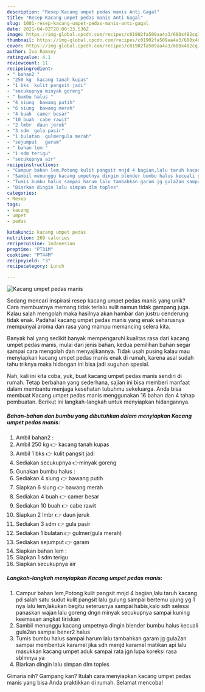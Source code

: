 ```yaml
---
description: "Resep Kacang umpet pedas manis Anti Gagal"
title: "Resep Kacang umpet pedas manis Anti Gagal"
slug: 1001-resep-kacang-umpet-pedas-manis-anti-gagal
date: 2021-04-02T20:00:23.536Z
image: https://img-global.cpcdn.com/recipes/c01902fa509aa4a3/680x482cq70/kacang-umpet-pedas-manis-foto-resep-utama.jpg
thumbnail: https://img-global.cpcdn.com/recipes/c01902fa509aa4a3/680x482cq70/kacang-umpet-pedas-manis-foto-resep-utama.jpg
cover: https://img-global.cpcdn.com/recipes/c01902fa509aa4a3/680x482cq70/kacang-umpet-pedas-manis-foto-resep-utama.jpg
author: Iva Ramsey
ratingvalue: 4.1
reviewcount: 11
recipeingredient:
- " bahan2 "
- "250 kg  kacang tanah kupas"
- "1 bks  kulit pangsit jadi"
- "secukupnya minyak goreng"
- " bumbu halus "
- "4 siung  bawang putih"
- "6 siung  bawang merah"
- "4 buah  camer besar"
- "10 buah  cabe rawit"
- "2 lmbr  daun jeruk"
- "3 sdm  gula pasir"
- "1 bulatan  gulmergula merah"
- "sejumput   garam"
- " bahan lem "
- "1 sdm terigu"
- "secukupnya air"
recipeinstructions:
- "Campur bahan lem,Potong kulit pangsit mnjd 4 bagian,lalu taruh kacang pd salah satu sudut kulit pangsit lalu gulung sampai bertemu ujung yg 1 nya lalu lem,lakukan begitu seterusnya sampai habis,kalo sdh selesai panaskan wajan lalu goreng dngn minyak secukupnya sampai kuning keemasan angkat tiriskan"
- "Sambil menunggu kacang umpetnya dingin blender bumbu halus kecuali gula2an sampai bener2 halus"
- "Tumis bumbu halus sampai harum lalu tambahkan garam jg gula2an sampai membentuk karamel jika sdh menjd karamel matikan api lalu masukkan kacang umpet aduk sampai rata jgn lupa koreksi rasa sblmnya ya"
- "Biarkan dingin lalu simpan dlm toples"
categories:
- Resep
tags:
- kacang
- umpet
- pedas

katakunci: kacang umpet pedas 
nutrition: 269 calories
recipecuisine: Indonesian
preptime: "PT31M"
cooktime: "PT44M"
recipeyield: "3"
recipecategory: Lunch

---
```



![Kacang umpet pedas manis](https://img-global.cpcdn.com/recipes/c01902fa509aa4a3/680x482cq70/kacang-umpet-pedas-manis-foto-resep-utama.jpg)

Sedang mencari inspirasi resep kacang umpet pedas manis yang unik? Cara membuatnya memang tidak terlalu sulit namun tidak gampang juga. Kalau salah mengolah maka hasilnya akan hambar dan justru cenderung tidak enak. Padahal kacang umpet pedas manis yang enak seharusnya mempunyai aroma dan rasa yang mampu memancing selera kita.



Banyak hal yang sedikit banyak mempengaruhi kualitas rasa dari kacang umpet pedas manis, mulai dari jenis bahan, kedua pemilihan bahan segar sampai cara mengolah dan menyajikannya. Tidak usah pusing kalau mau menyiapkan kacang umpet pedas manis enak di rumah, karena asal sudah tahu triknya maka hidangan ini bisa jadi suguhan spesial.


Nah, kali ini kita coba, yuk, buat kacang umpet pedas manis sendiri di rumah. Tetap berbahan yang sederhana, sajian ini bisa memberi manfaat dalam membantu menjaga kesehatan tubuhmu sekeluarga. Anda bisa membuat Kacang umpet pedas manis menggunakan 16 bahan dan 4 tahap pembuatan. Berikut ini langkah-langkah untuk menyiapkan hidangannya.

<!--inarticleads1-->

##### Bahan-bahan dan bumbu yang dibutuhkan dalam menyiapkan Kacang umpet pedas manis:

1. Ambil  bahan2 :
1. Ambil 250 kg 👉 kacang tanah kupas
1. Ambil 1 bks 👉 kulit pangsit jadi
1. Sediakan secukupnya 👉minyak goreng
1. Gunakan  bumbu halus :
1. Sediakan 4 siung 👉 bawang putih
1. Siapkan 6 siung 👉 bawang merah
1. Sediakan 4 buah 👉 camer besar
1. Sediakan 10 buah 👉 cabe rawit
1. Siapkan 2 lmbr 👉 daun jeruk
1. Sediakan 3 sdm 👉 gula pasir
1. Sediakan 1 bulatan 👉 gulmer(gula merah)
1. Sediakan sejumput 👉  garam
1. Siapkan  bahan lem :
1. Siapkan 1 sdm terigu
1. Siapkan secukupnya air




<!--inarticleads2-->

##### Langkah-langkah menyiapkan Kacang umpet pedas manis:

1. Campur bahan lem,Potong kulit pangsit mnjd 4 bagian,lalu taruh kacang pd salah satu sudut kulit pangsit lalu gulung sampai bertemu ujung yg 1 nya lalu lem,lakukan begitu seterusnya sampai habis,kalo sdh selesai panaskan wajan lalu goreng dngn minyak secukupnya sampai kuning keemasan angkat tiriskan
1. Sambil menunggu kacang umpetnya dingin blender bumbu halus kecuali gula2an sampai bener2 halus
1. Tumis bumbu halus sampai harum lalu tambahkan garam jg gula2an sampai membentuk karamel jika sdh menjd karamel matikan api lalu masukkan kacang umpet aduk sampai rata jgn lupa koreksi rasa sblmnya ya
1. Biarkan dingin lalu simpan dlm toples




Gimana nih? Gampang kan? Itulah cara menyiapkan kacang umpet pedas manis yang bisa Anda praktikkan di rumah. Selamat mencoba!
